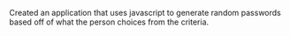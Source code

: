 Created an application that uses javascript to generate random passwords based off of what the person choices from the criteria. 